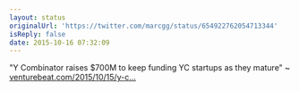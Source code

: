```yaml
---
layout: status
originalUrl: 'https://twitter.com/marcgg/status/654922762054713344'
isReply: false
date: 2015-10-16 07:32:09
---
```


"Y Combinator raises $700M to keep funding YC startups as they mature" ~ [venturebeat.com/2015/10/15/y-c…](http://venturebeat.com/2015/10/15/y-combinator-raises-700m-to-keep-funding-yc-startups-as-they-mature/)
